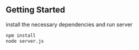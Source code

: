 ## Getting Started

install the necessary dependencies and run server

```bash
npm install
node server.js
```